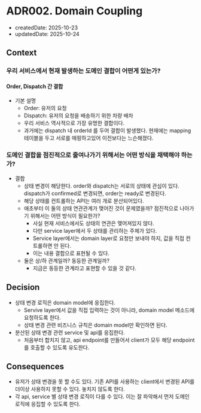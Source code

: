 # ADR002. Domain Coupling
- createdDate: 2025-10-23
- updatedDate: 2025-10-24

## Context
### 우리 서비스에서 현재 발생하는 도메인 결합이 어떤게 있는가?
#### Order, Dispatch 간 결합
- 기본 설명
  - Order: 유저의 요청
  - Dispatch: 유저의 요청을 배송하기 위한 차량 배차
  - 우리 서비스 역사적으로 가장 유명한 결합이다.
  - 과거에는 dispatch 내 orderId 를 두어 결합이 발생했다. 현재에는 mapping 테이블을 두고 서로를 매핑하고있어 이전보다는 느슨해졌다.

### 도메인 결합을 점진적으로 줄여나가기 위해서는 어떤 방식을 채택해야 하는가?
- 결합
  - 상태 변경이 해당한다. order와 dispatch는 서로의 상태에 관심이 있다. dispatch가 confirmed로 변경되면, order는 ready로 변경된다.
  - 해당 상태를 컨트롤하는 API는 여러 개로 분산되어있다.
  - 애초부터 이 둘의 상태 연관관계가 맺어진 것이 문제였을까? 점진적으로 나아가기 위해서는 어떤 방식이 필요한가?
    - 사실 현재 서비스에서도 상태의 연관은 맺어져있지 않다.
    - 다만 service layer에서 두 상태를 관리하는 주체가 있다.
    - Service layer에서는 domain layer로 요청만 보내야 하지, 값을 직접 컨트롤하면 안 된다.
    - 이는 내용 결합으로 표현될 수 있다.
  - 둘은 상/하 관계일까? 동등한 관계일까?
    - 지금은 동등한 관계라고 표현할 수 있을 것 같다.

## Decision
- 상태 변경 로직은 domain model에 응집한다.
  - Servive layer에서 값을 직접 입력하는 것이 아니라, domain model 메소드에 요청하도록 한다.
  - 상태 변경 관련 비즈니스 규칙은 domain model만 확인하면 된다.
- 분산된 상태 변경 관련 service 및 api를 응집한다.
  - 처음부터 합치지 않고, api endpoint를 만들어서 client가 모두 해당 endpoint를 호출할 수 있도록 유도한다.

## Consequences
- 유저가 상태 변경을 못 할 수도 있다. 기존 API를 사용하는 client에서 변경된 API를 더이상 사용하지 못할 수 있다. 놓치지 않도록 한다.
- 각 api, service 별 상태 변경 로직이 다를 수 있다. 이는 잘 파악해서 먼저 도메인 로직에 응집할 수 있도록 한다.